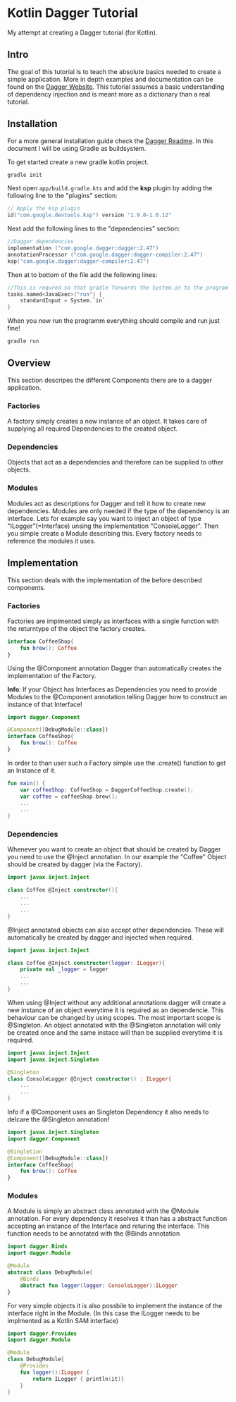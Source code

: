 # Kotlin Dagger Tutorial
My attempt at creating a Dagger tutorial (for Kotlin).
## Intro
The goal of this tutorial is to teach the absolute basics needed to create a simple application. More in depth examples and documentation can be found on the [Dagger Website](https://dagger.dev/dev-guide/). This tutorial assumes a basic understanding of dependency injection and is meant more as a dictionary than a real tutorial.
## Installation
For a more general installation guide check the [Dagger Readme](https://github.com/google/dagger). In this document I will be using Gradle as buildsystem.

To get started create a new gradle kotlin project.
```bash
gradle init
```
Next open `app/build.gradle.kts` and add the **ksp** plugin by adding the following line to the "plugins" section:
```kotlin
// Apply the ksp plugin
id("com.google.devtools.ksp") version "1.9.0-1.0.12"
```

Next add the following lines to the "dependencies" section:
```kotlin
//Dagger dependencies
implementation ("com.google.dagger:dagger:2.47")
annotationProcessor ("com.google.dagger:dagger-compiler:2.47")
ksp("com.google.dagger:dagger-compiler:2.47")
```

Then at to bottom of the file add the following lines:
```kotlin
//This is requred so that gradle forwards the System.in to the program
tasks.named<JavaExec>("run") {
    standardInput = System.`in`
}
```

When you now run the programm everything should compile and run just fine!
```bash
gradle run
```
## Overview
This section descripes the different Components there are to a dagger application.

### Factories
A factory simply creates a new instance of an object. It takes care of supplying all required Dependencies to the created object.

### Dependencies
Objects that act as a dependencies and therefore can be supplied to other objects.

### Modules
Modules act as descriptions for Dagger and tell it how to create new dependencies. Modules are only needed if the type of the dependency is an interface. Lets for example say you want to inject an object of type "ILogger"(=Interface) unsing the implementation "ConsoleLogger". Then you simple create a Module describing this. Every factory needs to reference the modules it uses.

## Implementation
This section deals with the implementation of the before described components.

### Factories
Factories are implmented simply as interfaces with a single function with the returntype of the object the factory creates.

```kotlin
interface CoffeeShop{
    fun brew(): Coffee
}
```

Using the @Component annotation Dagger than automatically creates the implementation of the Factory.

**Info**: If your Object has Interfaces as Dependencies you need to provide Modules to the @Component annotation telling Dagger how to construct an instance of that Interface!

```kotlin
import dagger.Component

@Component([DebugModule::class])
interface CoffeeShop{
    fun brew(): Coffee
}
```

In order to than user such a Factory simple use the .create() function to get an Instance of it.

```kotlin
fun main() {
    var coffeeShop: CoffeeShop = DaggerCoffeeShop.create();
    var coffee = coffeeShop.brew();
    ...
    ...
}
```

### Dependencies
Whenever you want to create an object that should be created by Dagger you need to use the @Inject annotation. In our example the "Coffee" Object should be created by dagger (via the Factory).

```kotlin
import javax.inject.Inject

class Coffee @Inject constructor(){
    ...
    ...
    ...
}
```

@Inject annotated objects can also accept other dependencies. These will automatically be created by dagger and injected when required.

```kotlin
import javax.inject.Inject

class Coffee @Inject constructor(logger: ILogger){
    private val _logger = logger
    ...
    ...
}
```

When using @Inject without any additional annotations dagger will create a new instance of an object everytime it is required as an dependencie. This behaviour can be changed by using scopes. The most important scope is @Singleton. An object annotated with the @Singleton annotation will only be created once and the same instace will than be supplied everytime it is required.

```kotlin
import javax.inject.Inject
import javax.inject.Singleton

@Singleton
class ConsoleLogger @Inject constructor() : ILogger{
    ...
    ...
}
```

Info if a @Component uses an Singleton Dependency it also needs to delcare the @Singleton annotation!

```kotlin
import javax.inject.Singleton
import dagger.Component

@Singletion
@Component([DebugModule::class])
interface CoffeeShop{
    fun brew(): Coffee
}
```

### Modules
A Module is simply an abstract class annotated with the @Module annotation. For every dependency it resolves it than has a abstract function accepting an instance of the Interface and returing the interface. This function needs to be annotated with the @Binds annotation

```kotlin
import dagger.Binds
import dagger.Module

@Module
abstract class DebugModule{
    @Binds
    abstract fun logger(logger: ConsoleLogger):ILogger
}
```

For very simple objects it is also possbile to implement the instance of the interface right in the Module. (In this case the ILogger needs to be implmented as a Kotlin SAM interface)

```kotlin
import dagger.Provides
import dagger.Module

@Module
class DebugModule{
    @Provides
    fun logger():ILogger {
        return ILogger { println(it)}
    }
}
```